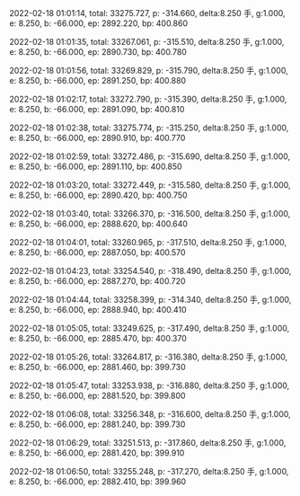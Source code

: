 2022-02-18 01:01:14, total: 33275.727, p: -314.660, delta:8.250 手, g:1.000, e: 8.250, b: -66.000, ep: 2892.220, bp: 400.860

2022-02-18 01:01:35, total: 33267.061, p: -315.510, delta:8.250 手, g:1.000, e: 8.250, b: -66.000, ep: 2890.730, bp: 400.780

2022-02-18 01:01:56, total: 33269.829, p: -315.790, delta:8.250 手, g:1.000, e: 8.250, b: -66.000, ep: 2891.250, bp: 400.880

2022-02-18 01:02:17, total: 33272.790, p: -315.390, delta:8.250 手, g:1.000, e: 8.250, b: -66.000, ep: 2891.090, bp: 400.810

2022-02-18 01:02:38, total: 33275.774, p: -315.250, delta:8.250 手, g:1.000, e: 8.250, b: -66.000, ep: 2890.910, bp: 400.770

2022-02-18 01:02:59, total: 33272.486, p: -315.690, delta:8.250 手, g:1.000, e: 8.250, b: -66.000, ep: 2891.110, bp: 400.850

2022-02-18 01:03:20, total: 33272.449, p: -315.580, delta:8.250 手, g:1.000, e: 8.250, b: -66.000, ep: 2890.420, bp: 400.750

2022-02-18 01:03:40, total: 33266.370, p: -316.500, delta:8.250 手, g:1.000, e: 8.250, b: -66.000, ep: 2888.620, bp: 400.640

2022-02-18 01:04:01, total: 33260.965, p: -317.510, delta:8.250 手, g:1.000, e: 8.250, b: -66.000, ep: 2887.050, bp: 400.570

2022-02-18 01:04:23, total: 33254.540, p: -318.490, delta:8.250 手, g:1.000, e: 8.250, b: -66.000, ep: 2887.270, bp: 400.720

2022-02-18 01:04:44, total: 33258.399, p: -314.340, delta:8.250 手, g:1.000, e: 8.250, b: -66.000, ep: 2888.940, bp: 400.410

2022-02-18 01:05:05, total: 33249.625, p: -317.490, delta:8.250 手, g:1.000, e: 8.250, b: -66.000, ep: 2885.470, bp: 400.370

2022-02-18 01:05:26, total: 33264.817, p: -316.380, delta:8.250 手, g:1.000, e: 8.250, b: -66.000, ep: 2881.460, bp: 399.730

2022-02-18 01:05:47, total: 33253.938, p: -316.880, delta:8.250 手, g:1.000, e: 8.250, b: -66.000, ep: 2881.520, bp: 399.800

2022-02-18 01:06:08, total: 33256.348, p: -316.600, delta:8.250 手, g:1.000, e: 8.250, b: -66.000, ep: 2881.240, bp: 399.730

2022-02-18 01:06:29, total: 33251.513, p: -317.860, delta:8.250 手, g:1.000, e: 8.250, b: -66.000, ep: 2881.420, bp: 399.910

2022-02-18 01:06:50, total: 33255.248, p: -317.270, delta:8.250 手, g:1.000, e: 8.250, b: -66.000, ep: 2882.410, bp: 399.960